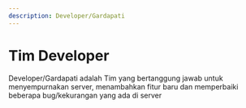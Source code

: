 ```yaml
---
description: Developer/Gardapati
---
```


# Tim Developer

Developer/Gardapati adalah Tim yang bertanggung jawab untuk menyempurnakan server, menambahkan fitur baru dan memperbaiki beberapa bug/kekurangan yang ada di server
